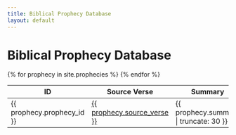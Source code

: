 ```yaml
---
title: Biblical Prophecy Database
layout: default
---
```


# Biblical Prophecy Database

<table id="prophecy-table">
  <thead>
    <tr>
      <th>ID</th>
      <th>Source Verse</th>
      <th>Summary</th>
      <th>Type</th>
      <th>Category</th>
      <th>Fulfilled</th>
      <th>Confidence</th>
    </tr>
  </thead>
  <tbody>
    {% for prophecy in site.prophecies %}
    <tr>
      <td>{{ prophecy.prophecy_id }}</td>
      <td><a href="{{ prophecy.url }}">{{ prophecy.source_verse }}</a></td>
      <td>{{ prophecy.summary | truncate: 30 }}</td>
      <td>{{ prophecy.type }}</td>
      <td>{{ prophecy.category }}</td>
      <td>{{ prophecy.fulfilled }}</td>
      <td>{{ prophecy.confidence_level }}</td>
    </tr>
    {% endfor %}
  </tbody>
</table>


